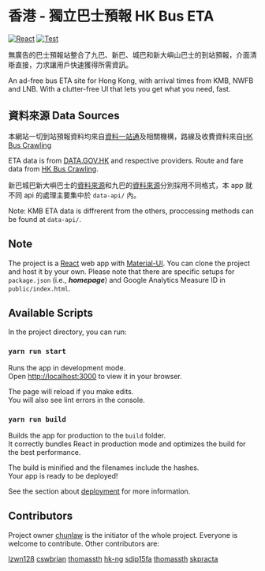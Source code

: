 # 香港 - 獨立巴士預報 HK Bus ETA

[![React](https://badges.aleen42.com/src/react.svg)](http://reactjs.org/) 
[![Test](https://github.com/hkbus/hk-independent-bus-eta/actions/workflows/node.js.yml/badge.svg)](https://hkbus.app)


無廣告的巴士預報站整合了九巴、新巴、城巴和新大嶼山巴士的到站預報，介面清晣直接，力求讓用戶快速獲得所需資訊。

An ad-free bus ETA site for Hong Kong, with arrival times from KMB, NWFB and LNB. 
With a clutter-free UI that lets you get what you need, fast.


## 資料來源 Data Sources


本網站一切到站預報資料均來自[資料一站通](https://data.gov.hk)及相關機構，路線及收費資料來自[HK Bus Crawling](https://github.com/hkbus/hk-bus-crawling/)

ETA data is from [DATA.GOV.HK](https://data.gov.hk) and respective providers. Route and fare data from [HK Bus Crawling](https://github.com/hkbus/hk-bus-crawling/).

新巴城巴新大嶼巴士的[資料來源](https://data.gov.hk/tc-data/dataset/nwfb-eta-transport-realtime-eta)和九巴的[資料來源](https://data.gov.hk/tc-data/dataset/hk-td-tis_21-etakmb)分別採用不同格式，本 app 就不同 api 的處理主要集中於 `data-api/` 內。

Note: KMB ETA data is diffrerent from the others, proccessing methods can be found at `data-api/`.

## Note

The project is a [React](https://reactjs.org/) web app with [Material-UI](https://material-ui.com/). You can clone the project and host it by your own. Please note that there are specific setups for `package.json` (i.e., ***homepage***) and Google Analytics Measure ID in `public/index.html`.

## Available Scripts

In the project directory, you can run:

### `yarn run start`

Runs the app in development mode.\
Open [http://localhost:3000](http://localhost:3000) to view it in your browser.

The page will reload if you make edits.\
You will also see lint errors in the console.

### `yarn run build`

Builds the app for production to the `build` folder.\
It correctly bundles React in production mode and optimizes the build for the best performance.

The build is minified and the filenames include the hashes.\
Your app is ready to be deployed!

See the section about [deployment](https://facebook.github.io/create-react-app/docs/deployment) for more information.

## Contributors
Project owner [chunlaw](https://github.com/chunlaw) is the initiator of the whole project. Everyone is welcome to contribute. Other contributors are:

[lzwn128](https://github.com/lzwn128 )
[cswbrian](https://github.com/cswbrian)
[thomassth](https://github.com/thomassth)
[hk-ng](https://github.com/hk-ng)
[sdip15fa](https://github.com/sdip15fa)
[thomassth](https://github.com/thomassth)
[skpracta](https://github.com/skpracta)